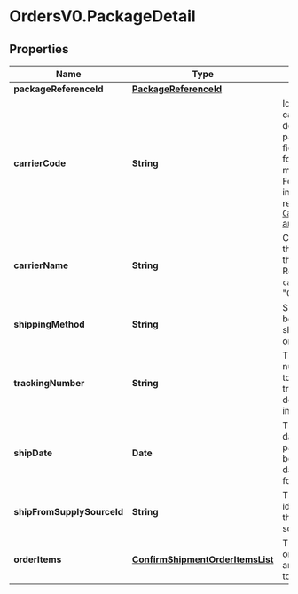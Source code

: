 # OrdersV0.PackageDetail

## Properties
Name | Type | Description | Notes
------------ | ------------- | ------------- | -------------
**packageReferenceId** | [**PackageReferenceId**](PackageReferenceId.md) |  | 
**carrierCode** | **String** | Identifies the carrier that will deliver the package. This field is required for all marketplaces. For more information, refer to the [`CarrierCode` announcement](https://developer-docs.amazon.com/sp-api/changelog/carriercode-value-required-in-shipment-confirmations-for-br-mx-ca-sg-au-in-jp-marketplaces). | 
**carrierName** | **String** | Carrier Name that will deliver the package. Required when `carrierCode` is \"Others\"  | [optional] 
**shippingMethod** | **String** | Ship method to be used for shipping the order. | [optional] 
**trackingNumber** | **String** | The tracking number used to obtain tracking and delivery information. | 
**shipDate** | **Date** | The shipping date for the package. Must be in <a href='https://developer-docs.amazon.com/sp-api/docs/iso-8601'>ISO 8601</a> date/time format. | 
**shipFromSupplySourceId** | **String** | The unique identifier for the supply source. | [optional] 
**orderItems** | [**ConfirmShipmentOrderItemsList**](ConfirmShipmentOrderItemsList.md) | The list of order items and quantities to be updated. | 


